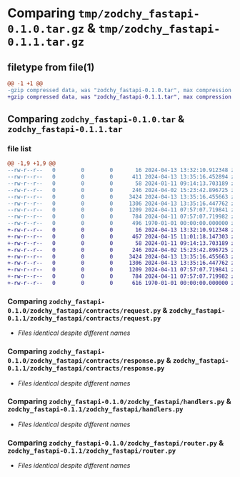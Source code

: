 # Comparing `tmp/zodchy_fastapi-0.1.0.tar.gz` & `tmp/zodchy_fastapi-0.1.1.tar.gz`

## filetype from file(1)

```diff
@@ -1 +1 @@
-gzip compressed data, was "zodchy_fastapi-0.1.0.tar", max compression
+gzip compressed data, was "zodchy_fastapi-0.1.1.tar", max compression
```

## Comparing `zodchy_fastapi-0.1.0.tar` & `zodchy_fastapi-0.1.1.tar`

### file list

```diff
@@ -1,9 +1,9 @@
--rw-r--r--   0        0        0       16 2024-04-13 13:32:10.912348 zodchy_fastapi-0.1.0/README.md
--rw-r--r--   0        0        0      411 2024-04-13 13:35:16.452894 zodchy_fastapi-0.1.0/pyproject.toml
--rw-r--r--   0        0        0       58 2024-01-11 09:14:13.703189 zodchy_fastapi-0.1.0/zodchy_fastapi/__init__.py
--rw-r--r--   0        0        0      246 2024-04-02 15:23:42.896725 zodchy_fastapi-0.1.0/zodchy_fastapi/contracts/__init__.py
--rw-r--r--   0        0        0     3424 2024-04-13 13:35:16.455663 zodchy_fastapi-0.1.0/zodchy_fastapi/contracts/request.py
--rw-r--r--   0        0        0     1306 2024-04-13 13:35:16.447762 zodchy_fastapi-0.1.0/zodchy_fastapi/contracts/response.py
--rw-r--r--   0        0        0     1209 2024-04-11 07:57:07.719841 zodchy_fastapi-0.1.0/zodchy_fastapi/handlers.py
--rw-r--r--   0        0        0      784 2024-04-11 07:57:07.719982 zodchy_fastapi-0.1.0/zodchy_fastapi/router.py
--rw-r--r--   0        0        0      496 1970-01-01 00:00:00.000000 zodchy_fastapi-0.1.0/PKG-INFO
+-rw-r--r--   0        0        0       16 2024-04-13 13:32:10.912348 zodchy_fastapi-0.1.1/README.md
+-rw-r--r--   0        0        0      467 2024-04-15 11:01:18.147303 zodchy_fastapi-0.1.1/pyproject.toml
+-rw-r--r--   0        0        0       58 2024-01-11 09:14:13.703189 zodchy_fastapi-0.1.1/zodchy_fastapi/__init__.py
+-rw-r--r--   0        0        0      246 2024-04-02 15:23:42.896725 zodchy_fastapi-0.1.1/zodchy_fastapi/contracts/__init__.py
+-rw-r--r--   0        0        0     3424 2024-04-13 13:35:16.455663 zodchy_fastapi-0.1.1/zodchy_fastapi/contracts/request.py
+-rw-r--r--   0        0        0     1306 2024-04-13 13:35:16.447762 zodchy_fastapi-0.1.1/zodchy_fastapi/contracts/response.py
+-rw-r--r--   0        0        0     1209 2024-04-11 07:57:07.719841 zodchy_fastapi-0.1.1/zodchy_fastapi/handlers.py
+-rw-r--r--   0        0        0      784 2024-04-11 07:57:07.719982 zodchy_fastapi-0.1.1/zodchy_fastapi/router.py
+-rw-r--r--   0        0        0      616 1970-01-01 00:00:00.000000 zodchy_fastapi-0.1.1/PKG-INFO
```

### Comparing `zodchy_fastapi-0.1.0/zodchy_fastapi/contracts/request.py` & `zodchy_fastapi-0.1.1/zodchy_fastapi/contracts/request.py`

 * *Files identical despite different names*

### Comparing `zodchy_fastapi-0.1.0/zodchy_fastapi/contracts/response.py` & `zodchy_fastapi-0.1.1/zodchy_fastapi/contracts/response.py`

 * *Files identical despite different names*

### Comparing `zodchy_fastapi-0.1.0/zodchy_fastapi/handlers.py` & `zodchy_fastapi-0.1.1/zodchy_fastapi/handlers.py`

 * *Files identical despite different names*

### Comparing `zodchy_fastapi-0.1.0/zodchy_fastapi/router.py` & `zodchy_fastapi-0.1.1/zodchy_fastapi/router.py`

 * *Files identical despite different names*

